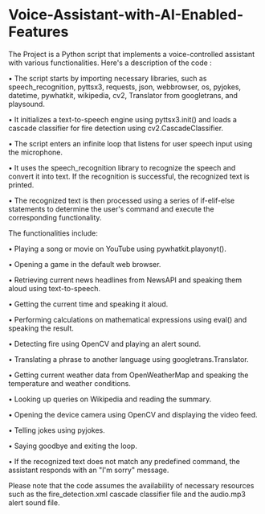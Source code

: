# Voice-Assistant-with-AI-Enabled-Features

The Project is a Python script that implements a voice-controlled assistant with various functionalities. Here's a description of the code :

• The script starts by importing necessary libraries, such as speech_recognition, pyttsx3, requests, json, webbrowser, os, pyjokes, datetime, pywhatkit, wikipedia, cv2, Translator from googletrans, and playsound.

• It initializes a text-to-speech engine using pyttsx3.init() and loads a cascade classifier for fire detection using cv2.CascadeClassifier.

• The script enters an infinite loop that listens for user speech input using the microphone.

• It uses the speech_recognition library to recognize the speech and convert it into text. If the recognition is successful, the recognized text is printed.

• The recognized text is then processed using a series of if-elif-else statements to determine the user's command and execute the corresponding functionality.


The functionalities include:

• Playing a song or movie on YouTube using pywhatkit.playonyt().

• Opening a game in the default web browser.

• Retrieving current news headlines from NewsAPI and speaking them aloud using text-to-speech.

• Getting the current time and speaking it aloud.

• Performing calculations on mathematical expressions using eval() and speaking the result.

• Detecting fire using OpenCV and playing an alert sound.

• Translating a phrase to another language using googletrans.Translator.

• Getting current weather data from OpenWeatherMap and speaking the temperature and weather conditions.

• Looking up queries on Wikipedia and reading the summary.

• Opening the device camera using OpenCV and displaying the video feed.

• Telling jokes using pyjokes.

• Saying goodbye and exiting the loop.

• If the recognized text does not match any predefined command, the assistant responds with an "I'm sorry" message.

Please note that the code assumes the availability of necessary resources such as the fire_detection.xml cascade classifier file and the audio.mp3 alert sound file.
